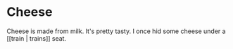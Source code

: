 # Cheese

Cheese is made from milk. It's pretty tasty. I once hid some cheese under
a [[train | trains]] seat.
